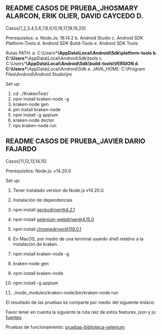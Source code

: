 ## README CASOS DE PRUEBA_JHOSMARY ALARCON, ERIK OLIER, DAVID CAYCEDO D.

Casos[1,2,3,4,5,6,7,8,9,10,16,17,18,19,20]

Prerequisitos: 
a. Node.Js: 16.14.2
b. Android Studio
c. Android SDK Platform-Tools
d. Android SDK Build-Tools
e. Android SDK Tools 

Rutas PATH: 
a. C:\Users\***\AppData\Local\Android\Sdk\platform-tools
b. C:\Users\***\AppData\Local\Android\Sdk\tools
c. C:\Users\***\AppData\Local\Android\Sdk\build-tools\VERSION
d. C:\Users\***\AppData\Local\Android\Sdk
e. JAVA_HOME: C:\Program Files\Android\Android Studio\jre

Set up:
1. cd ../KrakenTest/
2. npm install kraken-node -g
3. kraken-node gen
4. pm install kraken-node
5. npm install -g appium
6. kraken-node doctor
7. npx kraken-node run


## README CASOS DE PRUEBA_JAVIER DARIO FAJARDO
Casos[11,12,13,14,15]

Prerequisitos:
Node.js: v14.20.0

Set up:
1. Tener instalado version de Node.js v14.20.0.
2. Instalación de dependencias

1. npm install geckodriver@4.2.1
2. npm install selenium-webdriver@4.15.0
3. npm install chromedriver@119.0.1

3. En MacOS, por medio de una terminal usando shell relativo a la instalación de kraken.

1. npm install kraken-node -g
2. kraken-node gen
3. npm install kraken-node
4. npm install -g appium
5. ./node_modules/kraken-node/bin/kraken-node run

El resultado de las pruebas se comparte por medio del siguiente enlace:

Favor tener en cuenta la siguiente la ruta raiz de estos features, json y js: [fuentes](https://github.com/jhosalarcon/MISW4103-G20_S5_Kraken_E2E/tree/develop/alternativa)

Pruebas de funcionamiento: [pruebas-biblioteca-selenium](https://uniandes-my.sharepoint.com/:f:/g/personal/jd_fajardor1_uniandes_edu_co/Eg9VbE1CsNhAgmFdFc1ce_gBrMHMMYJHCKagrGor5vNg5w?e=ZLLkSG)


